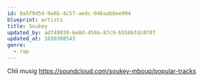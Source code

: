 ```yaml
---
id: 0a5f9d5d-9a6b-4c57-aedc-046aab8ee994
blueprint: artists
title: Soukey
updated_by: ad749039-6e8d-459a-87c9-b5586fdc0707
updated_at: 1650308543
genre:
  - rap
---
```

Chli musig https://soundcloud.com/soukey-mboup/popular-tracks